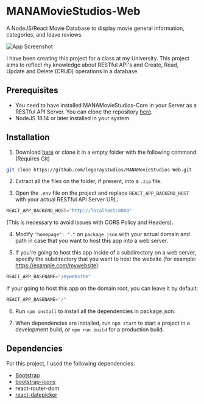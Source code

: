 
# MANAMovieStudios-Web

A NodeJS/React Movie Database to display movie general information, categories, and leave reviews.

![App Screenshot](https://legoray.com/assets/images/MANAMovieStudios-screenshot.png)

I have been creating this project for a class at my University. This project aims to reflect my knowledge about RESTful API's and Create, Read, Update and Delete (CRUD) operations in a database.
## Prerequisites

*   You need to have installed MANAMovieStudios-Core in your Server as a RESTful API Server. You can clone the repository [here](https://github.com/legoraystudios/MANAMovieStudios-Core).
*   NodeJS 18.14 or later installed in your system.
## Installation

1. Download [here](https://github.com/legoraystudios/MANAMovieStudios-Web) or clone it in a empty folder with the following command (Requires Git)

```bash
git clone https://github.com/legoraystudios/MANAMovieStudios-Web.git
```

2. Extract all the files on the folder, if present, into a `.zip` file.

3. Open the `.env` file on the project and replace `REACT_APP_BACKEND_HOST` with your actual RESTful API Server URL:

```js
REACT_APP_BACKEND_HOST="http://localhost:8080"
```
(This is necessary to avoid issues with CORS Policy and Headers).

4. Modify `"homepage": "."` on `package.json` with your actual domain and path in case that you want to host this app into a web server.

5. If you're going to host this app inside of a subdirectory on a web server, specify the subdirectory that you want to host the website (for example: https://example.com/mywebsite):

```js
REACT_APP_BASENAME="/mywebsite"
```

If your going to host this app on the domain root, you can leave it by default: 
```js
REACT_APP_BASENAME="/"
```

6. Run `npm install` to install all the dependencies in package.json.

7. When dependencies are installed, run `npm start` to start a project in a development build, or `npm run build` for a production build.
    
## Dependencies

For this project, I used the following dependencies:

*   [Bootstrap](https://getbootstrap.com/)
*   [bootstrap-icons](https://icons.getbootstrap.com/)
*   react-router-dom
*   [react-datepicker](https://reactdatepicker.com/)

